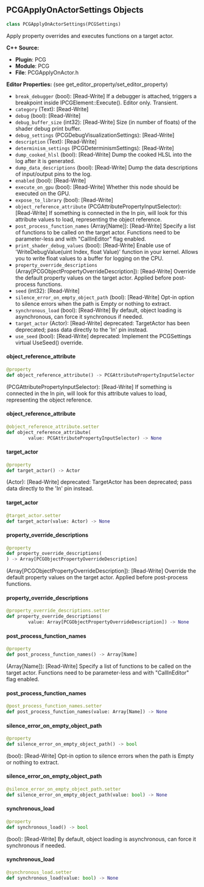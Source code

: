 ## PCGApplyOnActorSettings Objects

```python
class PCGApplyOnActorSettings(PCGSettings)
```

Apply property overrides and executes functions on a target actor.

**C++ Source:**

- **Plugin**: PCG
- **Module**: PCG
- **File**: PCGApplyOnActor.h

**Editor Properties:** (see get_editor_property/set_editor_property)

- ``break_debugger`` (bool):  [Read-Write] If a debugger is attached, triggers a breakpoint inside IPCGElement::Execute(). Editor only. Transient.
- ``category`` (Text):  [Read-Write]
- ``debug`` (bool):  [Read-Write]
- ``debug_buffer_size`` (int32):  [Read-Write] Size (in number of floats) of the shader debug print buffer.
- ``debug_settings`` (PCGDebugVisualizationSettings):  [Read-Write]
- ``description`` (Text):  [Read-Write]
- ``determinism_settings`` (PCGDeterminismSettings):  [Read-Write]
- ``dump_cooked_hlsl`` (bool):  [Read-Write] Dump the cooked HLSL into the log after it is generated.
- ``dump_data_descriptions`` (bool):  [Read-Write] Dump the data descriptions of input/output pins to the log.
- ``enabled`` (bool):  [Read-Write]
- ``execute_on_gpu`` (bool):  [Read-Write] Whether this node should be executed on the GPU.
- ``expose_to_library`` (bool):  [Read-Write]
- ``object_reference_attribute`` (PCGAttributePropertyInputSelector):  [Read-Write] If something is connected in the In pin, will look for this attribute values to load, representing the object reference.
- ``post_process_function_names`` (Array[Name]):  [Read-Write] Specify a list of functions to be called on the target actor. Functions need to be parameter-less and with "CallInEditor" flag enabled.
- ``print_shader_debug_values`` (bool):  [Read-Write] Enable use of 'WriteDebugValue(uint Index, float Value)' function in your kernel. Allows you to write float values to a buffer for logging on the CPU.
- ``property_override_descriptions`` (Array[PCGObjectPropertyOverrideDescription]):  [Read-Write] Override the default property values on the target actor. Applied before post-process functions.
- ``seed`` (int32):  [Read-Write]
- ``silence_error_on_empty_object_path`` (bool):  [Read-Write] Opt-in option to silence errors when the path is Empty or nothing to extract.
- ``synchronous_load`` (bool):  [Read-Write] By default, object loading is asynchronous, can force it synchronous if needed.
- ``target_actor`` (Actor):  [Read-Write]
  deprecated: TargetActor has been deprecated; pass data directly to the 'In' pin instead.
- ``use_seed`` (bool):  [Read-Write]
  deprecated: Implement the PCGSettings virtual UseSeed() override.

<a id="unreal.PCGApplyOnActorSettings.object_reference_attribute"></a>

#### object_reference_attribute

```python
@property
def object_reference_attribute() -> PCGAttributePropertyInputSelector
```

(PCGAttributePropertyInputSelector):  [Read-Write] If something is connected in the In pin, will look for this attribute values to load, representing the object reference.

<a id="unreal.PCGApplyOnActorSettings.object_reference_attribute"></a>

#### object_reference_attribute

```python
@object_reference_attribute.setter
def object_reference_attribute(
        value: PCGAttributePropertyInputSelector) -> None
```

<a id="unreal.PCGApplyOnActorSettings.target_actor"></a>

#### target_actor

```python
@property
def target_actor() -> Actor
```

(Actor):  [Read-Write]
deprecated: TargetActor has been deprecated; pass data directly to the 'In' pin instead.

<a id="unreal.PCGApplyOnActorSettings.target_actor"></a>

#### target_actor

```python
@target_actor.setter
def target_actor(value: Actor) -> None
```

<a id="unreal.PCGApplyOnActorSettings.property_override_descriptions"></a>

#### property_override_descriptions

```python
@property
def property_override_descriptions(
) -> Array[PCGObjectPropertyOverrideDescription]
```

(Array[PCGObjectPropertyOverrideDescription]):  [Read-Write] Override the default property values on the target actor. Applied before post-process functions.

<a id="unreal.PCGApplyOnActorSettings.property_override_descriptions"></a>

#### property_override_descriptions

```python
@property_override_descriptions.setter
def property_override_descriptions(
        value: Array[PCGObjectPropertyOverrideDescription]) -> None
```

<a id="unreal.PCGApplyOnActorSettings.post_process_function_names"></a>

#### post_process_function_names

```python
@property
def post_process_function_names() -> Array[Name]
```

(Array[Name]):  [Read-Write] Specify a list of functions to be called on the target actor. Functions need to be parameter-less and with "CallInEditor" flag enabled.

<a id="unreal.PCGApplyOnActorSettings.post_process_function_names"></a>

#### post_process_function_names

```python
@post_process_function_names.setter
def post_process_function_names(value: Array[Name]) -> None
```

<a id="unreal.PCGApplyOnActorSettings.silence_error_on_empty_object_path"></a>

#### silence_error_on_empty_object_path

```python
@property
def silence_error_on_empty_object_path() -> bool
```

(bool):  [Read-Write] Opt-in option to silence errors when the path is Empty or nothing to extract.

<a id="unreal.PCGApplyOnActorSettings.silence_error_on_empty_object_path"></a>

#### silence_error_on_empty_object_path

```python
@silence_error_on_empty_object_path.setter
def silence_error_on_empty_object_path(value: bool) -> None
```

<a id="unreal.PCGApplyOnActorSettings.synchronous_load"></a>

#### synchronous_load

```python
@property
def synchronous_load() -> bool
```

(bool):  [Read-Write] By default, object loading is asynchronous, can force it synchronous if needed.

<a id="unreal.PCGApplyOnActorSettings.synchronous_load"></a>

#### synchronous_load

```python
@synchronous_load.setter
def synchronous_load(value: bool) -> None
```

<a id="unreal.PCGApplyScaleToBoundsSettings"></a>